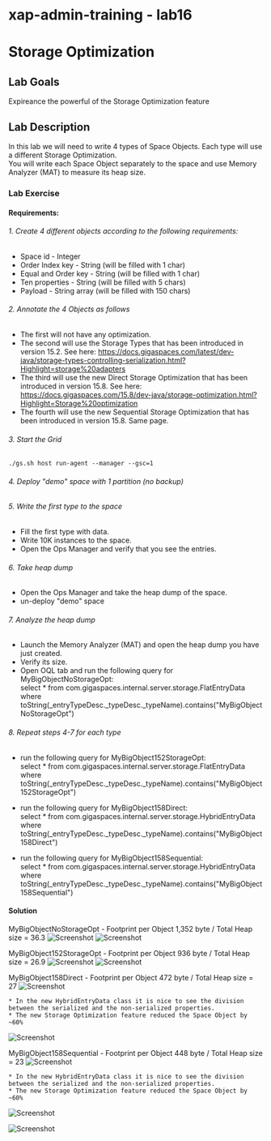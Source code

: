 # xap-admin-training - lab16

# Storage Optimization

## Lab Goals

Expireance the powerful of the Storage Optimization feature <br />


## Lab Description
In this lab we will need to write 4 types of Space Objects. Each type will use a different Storage Optimization.<br/>
You will write each Space Object separately to the space and use Memory Analyzer (MAT) to measure its heap size. <br/>

### Lab Exercise
#### Requirements: <br />
###### 1. Create 4 different objects according to the following requirements: <br />

* Space id - Integer <br />
* Order Index key - String (will be filled with 1 char)<br />
* Equal and Order key - String  (will be filled with 1 char)<br />
* Ten properties - String  (will be filled with 5 chars)<br />
* Payload - String array  (will be filled with 150 chars)<br />

###### 2. Annotate the 4 Objects as follows  <br />

* The first will not have any optimization.<br>
* The second will use the Storage Types that has been introduced in version 15.2. See here: https://docs.gigaspaces.com/latest/dev-java/storage-types-controlling-serialization.html?Highlight=storage%20adapters <br/>
* The third will use the new Direct Storage Optimization that has been introduced in version 15.8. See here: https://docs.gigaspaces.com/15.8/dev-java/storage-optimization.html?Highlight=Storage%20optimization <br/>
* The fourth will use the new Sequential Storage Optimization that has been introduced in version 15.8. Same page. <br> 

###### 3. Start the Grid <br />
    ./gs.sh host run-agent --manager --gsc=1
    
###### 4. Deploy "demo" space with 1 partition (no backup) <br />   
    
###### 5. Write the first type to the space <br />

* Fill the first type with data.<br />
* Write 10K instances to the space.<br />
* Open the Ops Manager and verify that you see the entries.<br /> 

###### 6. Take heap dump <br />
* Open the Ops Manager and take the heap dump of the space.<br />
* un-deploy "demo" space 

###### 7. Analyze the heap dump <br />
* Launch the Memory Analyzer (MAT) and open the heap dump you have just created.<br />
* Verify its size.<br />
* Open OQL tab and run the following query for MyBigObjectNoStorageOpt:<br />
select * from com.gigaspaces.internal.server.storage.FlatEntryData where toString(_entryTypeDesc._typeDesc._typeName).contains("MyBigObjectNoStorageOpt") <br />
 
###### 8. Repeat steps 4-7 for each type <br />
* run the following query for MyBigObject152StorageOpt:<br /> 
select * from com.gigaspaces.internal.server.storage.FlatEntryData where toString(_entryTypeDesc._typeDesc._typeName).contains("MyBigObject152StorageOpt")

* run the following query for MyBigObject158Direct:<br /> 
select * from com.gigaspaces.internal.server.storage.HybridEntryData where toString(_entryTypeDesc._typeDesc._typeName).contains("MyBigObject158Direct")

* run the following query for MyBigObject158Sequential:<br /> 
select * from com.gigaspaces.internal.server.storage.HybridEntryData where toString(_entryTypeDesc._typeDesc._typeName).contains("MyBigObject158Sequential")


#### Solution

MyBigObjectNoStorageOpt - Footprint per Object 1,352 byte / Total Heap size = 36.3
![Screenshot](Pictures/Picture1.png)
![Screenshot](Pictures/Picture3.png)

MyBigObject152StorageOpt - Footprint per Object 936 byte / Total Heap size = 26.9
![Screenshot](Pictures/Picture4.png)
![Screenshot](Pictures/Picture6.png)

MyBigObject158Direct - Footprint per Object 472 byte / Total Heap size = 27
![Screenshot](Pictures/Picture7.png)


    * In the new HybridEntryData class it is nice to see the division between the serialized and the non-serialized properties.
    * The new Storage Optimization feature reduced the Space Object by ~60%
![Screenshot](Pictures/Picture9.png)

MyBigObject158Sequential - Footprint per Object 448 byte / Total Heap size = 23
![Screenshot](Pictures/Picture10.png)

    * In the new HybridEntryData class it is nice to see the division between the serialized and the non-serialized properties.
    * The new Storage Optimization feature reduced the Space Object by ~60%
![Screenshot](Pictures/Picture12.png)

![Screenshot](Pictures/Picture13.png)

